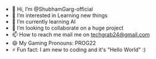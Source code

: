 - 👋 Hi, I’m @ShubhamGarg-official
- 👀 I’m interested in Learning new things
- 🌱 I’m currently learning AI
- 💞️ I’m looking to collaborate on a huge project
- 📫 How to reach me mail me on techgrab24@gmail.com
- 😄 My Gaming Pronouns: PROG22
- ⚡ Fun fact: I am new to coding and it's "Hello World" :)

<!---
ShubhamGarg-official/ShubhamGarg-official is a ✨ special ✨ repository because its `README.md` (this file) appears on your GitHub profile.
You can click the Preview link to take a look at your changes.
--->
